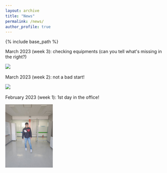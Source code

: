 ```yaml
---
layout: archive
title: "News"
permalink: /news/
author_profile: true
---
```


{% include base_path %}

March 2023 (week 3): checking equipments (can you tell what's missing in the right?)

<img src="../images/NHP_MRI_chair.jpg" width="150">

March 2023 (week 2): not a bad start!

<img src="../images/2week.JPG" width="150">

February 2023 (week 1): 1st day in the office!

<img src="../images/1stday.JPG" width="150">

